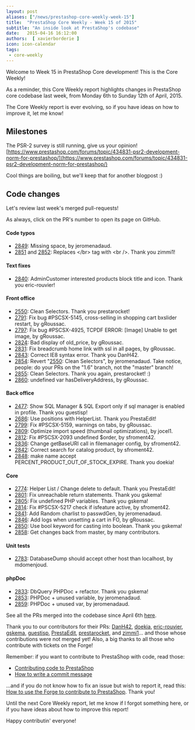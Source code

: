 ```yaml
---
layout: post
aliases: ["/news/prestashop-core-weekly-week-15"]
title:  "PrestaShop Core Weekly - Week 15 of 2015"
subtitle: "An inside look at PrestaShop's codebase"
date:   2015-04-16 16:12:00
authors:  [ xavierborderie ]
icon: icon-calendar
tags:
 - core-weekly
---
```


Welcome to Week 15 in PrestaShop Core development! This is the Core Weekly!

As a reminder, this Core Weekly report highlights changes in PrestaShop core codebase last week, from Monday 6th to Sunday 12th of April, 2015.

The Core Weekly report is ever evolving, so if you have ideas on how to improve it, let me know!

## Milestones

The PSR-2 survey is still running, give us your opinion! [https://www.prestashop.com/forums/topic/434831-psr2-development-norm-for-prestashop/](https://www.prestashop.com/forums/topic/434831-psr2-development-norm-for-prestashop/)

Cool things are boiling, but we'll keep that for another blogpost :)


## Code changes

Let's review last week's merged pull-requests!

As always, click on the PR's number to open its page on GitHub.

#### Code typos

 * [2849](https://github.com/PrestaShop/PrestaShop/pull/2849): Missing space, by jeromenadaud.
 * [2851](https://github.com/PrestaShop/PrestaShop/pull/2851) and [2852](https://github.com/PrestaShop/PrestaShop/pull/2852): Replaces &lt;/br&gt; tag with &lt;br&nbsp;/&gt;. Thank you zimmi1!
 
#### Text fixes

 * [2840](https://github.com/PrestaShop/PrestaShop/pull/2840): AdminCustomer interested products block title and icon. Thank you eric-rouvier!
 
#### Front office

 * [2550](https://github.com/PrestaShop/PrestaShop/pull/2550): Clean Selectors. Thank you prestarocket!
 * [2791](https://github.com/PrestaShop/PrestaShop/pull/2791): Fix bug #PSCSX-5145, cross-selling in shopping cart bxslider restart, by gRoussac.
 * [2797](https://github.com/PrestaShop/PrestaShop/pull/2797): Fix bug #PSCSX-4925, TCPDF ERROR: [Image] Unable to get image, by gRoussac.
 * [2824](https://github.com/PrestaShop/PrestaShop/pull/2824): Bad display of old_price, by gRoussac.
 * [2831](https://github.com/PrestaShop/PrestaShop/pull/2831): Fix breadcrumb home link with ssl in all pages, by gRoussac.
 * [2843](https://github.com/PrestaShop/PrestaShop/pull/2843): Correct IE8 syntax error. Thank you DanH42.
 * [2854](https://github.com/PrestaShop/PrestaShop/pull/2854): Revert "[2550](https://github.com/PrestaShop/PrestaShop/pull/2550): Clean Selectors", by jeromenadaud. Take notice, people: do your PRs on the "1.6" branch, not the "master" branch!
 * [2855](https://github.com/PrestaShop/PrestaShop/pull/2855): Clean Selectors. Thank you again, prestarocket! :)
 * [2860](https://github.com/PrestaShop/PrestaShop/pull/2860): undefined var hasDeliveryAddress, by gRoussac.
 
#### Back office

 * [2477](https://github.com/PrestaShop/PrestaShop/pull/2477): Show SQL Manager & SQL Export only if sql manager is enabled in profile. Thank you guestisp!
 * [2686](https://github.com/PrestaShop/PrestaShop/pull/2686): Use positions with HelperList. Thank you PrestaEdit!
 * [2799](https://github.com/PrestaShop/PrestaShop/pull/2799): Fix #PSCSX-5159, warnings on tabs, by gRoussac.
 * [2809](https://github.com/PrestaShop/PrestaShop/pull/2809): Optimize import speed (thumbnail optimizations), by jocel1.
 * [2812](https://github.com/PrestaShop/PrestaShop/pull/2812): Fix #PSCSX-2093 undefined $order, by sfroment42.
 * [2836](https://github.com/PrestaShop/PrestaShop/pull/2836): Change getBaseURI call in filemanager config, by sfroment42.
 * [2842](https://github.com/PrestaShop/PrestaShop/pull/2842): Correct search for catalog product, by sfroment42.
 * [2848](https://github.com/PrestaShop/PrestaShop/pull/2848): make name accept PERCENT_PRODUCT_OUT_OF_STOCK_EXPIRE. Thank you doekia!
 
#### Core

 * [2774](https://github.com/PrestaShop/PrestaShop/pull/2774): Helper List / Change delete to default. Thank you PrestaEdit!
 * [2801](https://github.com/PrestaShop/PrestaShop/pull/2801): Fix unreachable return statements. Thank you gskema!
 * [2805](https://github.com/PrestaShop/PrestaShop/pull/2805): Fix undefined PHP variables. Thank you gskema!
 * [2814](https://github.com/PrestaShop/PrestaShop/pull/2814): Fix #PSCSX-5217 check if isfeature active, by sfroment42.
 * [2841](https://github.com/PrestaShop/PrestaShop/pull/2841): Add Random charlist to passwdGen, by jeromenadaud.
 * [2846](https://github.com/PrestaShop/PrestaShop/pull/2846): Add logs when unsetting a cart in FO, by gRoussac.
 * [2850](https://github.com/PrestaShop/PrestaShop/pull/2850): Use bool keyword for casting into boolean. Thank you gskema!
 * [2858](https://github.com/PrestaShop/PrestaShop/pull/2858): Get changes back from master, by many contributors.
 
#### Unit tests

 * [2783](https://github.com/PrestaShop/PrestaShop/pull/2783): DatabaseDump should accept other host than localhost, by mdomenjoud.
 
#### phpDoc

 * [2833](https://github.com/PrestaShop/PrestaShop/pull/2833): DbQuery PHPDoc + refactor. Thank you gskema!
 * [2853](https://github.com/PrestaShop/PrestaShop/pull/2853): PHPDoc + unused variable, by jeromenadaud.
 * [2859](https://github.com/PrestaShop/PrestaShop/pull/2859): PHPDoc + unused var, by jeromenadaud.
 

See all the PRs merged into the codebase since April 6th [here](https://github.com/PrestaShop/PrestaShop/pulls?q=is%3Apr+merged%3A%3E2015-04-06+is%3Aclosed).

Thank you to our contributors for their PRs: [DanH42](https://github.com/DanH42), [doekia](https://github.com/doekia), [eric-rouvier](https://github.com/eric-rouvier), [gskema](https://github.com/gskema), [guestisp](https://github.com/guestisp), [PrestaEdit](https://github.com/PrestaEdit), [prestarocket](https://github.com/prestarocket), and [zimmi1](https://github.com/zimmi1)... and those whose contributions were not merged yet! Also, a big thanks to all those who contribute with tickets on the Forge!

Remember: if you want to contribute to PrestaShop with code, read those:

 * [Contributing code to PrestaShop](http://doc.prestashop.com/display/PS16/Contributing+code+to+PrestaShop)
 * [How to write a commit message](http://doc.prestashop.com/display/PS16/How+to+write+a+commit+message)

...and if you do not know how to fix an issue but wish to report it, read this: [How to use the Forge to contribute to PrestaShop](http://doc.prestashop.com/display/PS16/How+to+use+the+Forge+to+contribute+to+PrestaShop). Thank you!

Until the next Core Weekly report, let me know if I forgot something here, or if you have ideas about how to improve this report!

Happy contributin' everyone!
